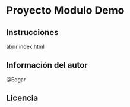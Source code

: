 # Proyecto Modulo Demo

## Instrucciones

abrir index.html

## Información del autor

@Edgar

## Licencia


